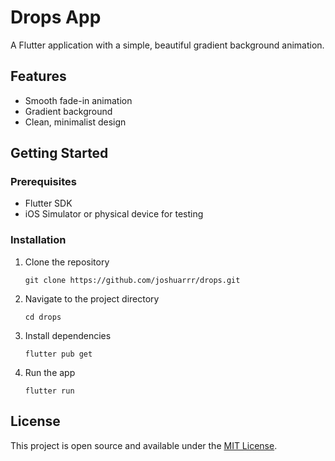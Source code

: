 # Drops App

A Flutter application with a simple, beautiful gradient background animation.

## Features

- Smooth fade-in animation
- Gradient background
- Clean, minimalist design

## Getting Started

### Prerequisites

- Flutter SDK
- iOS Simulator or physical device for testing

### Installation

1. Clone the repository
   ```
   git clone https://github.com/joshuarrr/drops.git
   ```

2. Navigate to the project directory
   ```
   cd drops
   ```

3. Install dependencies
   ```
   flutter pub get
   ```

4. Run the app
   ```
   flutter run
   ```

## License

This project is open source and available under the [MIT License](LICENSE). 